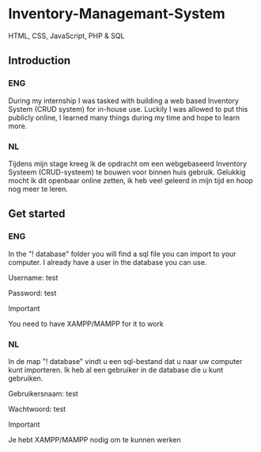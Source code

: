 # Inventory-Managemant-System
HTML, CSS, JavaScript, PHP & SQL

## Introduction
### ENG
During my internship I was tasked with building a web based Inventory System (CRUD system) for in-house use. 
Luckily I was allowed to put this publicly online, I learned many things during my time and hope to learn more.

### NL
Tijdens mijn stage kreeg ik de opdracht om een ​​webgebaseerd Inventory Systeem (CRUD-systeem) te bouwen voor binnen huis gebruik. 
Gelukkig mocht ik dit openbaar online zetten, ik heb veel geleerd in mijn tijd en hoop nog meer te leren.

## Get started
### ENG
In the "! database" folder you will find a sql file you can import to your computer.
I already have a user in the database you can use.

Username: test

Password: test

>[!IMPORTANT]
> You need to have XAMPP/MAMPP for it to work

### NL
In de map "! database" vindt u een sql-bestand dat u naar uw computer kunt importeren.
Ik heb al een gebruiker in de database die u kunt gebruiken.

Gebruikersnaam: test

Wachtwoord: test

>[!IMPORTANT]
> Je hebt XAMPP/MAMPP nodig om te kunnen werken
